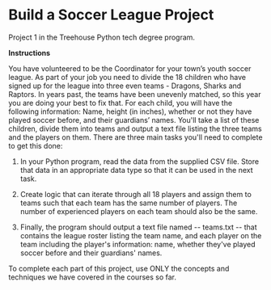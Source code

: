 # Build a Soccer League Project

Project 1 in the Treehouse Python tech degree program. 

__Instructions__
 
 You have volunteered to be the Coordinator for your town’s youth soccer league. As part of your job you need to divide the 18 children who have signed up for the league into three even teams - Dragons, Sharks and Raptors. In years past, the teams have been unevenly matched, so this year you are doing your best to fix that. For each child, you will have the following information: Name, height (in inches), whether or not they have played soccer before, and their guardians’ names. You'll take a list of these children, divide them into teams and output a text file listing the three teams and the players on them. There are three main tasks you'll need to complete to get this done:

1. In your Python program, read the data from the supplied CSV file. Store that data in an appropriate data type so that it can be used in the next task.

2. Create logic that can iterate through all 18 players and assign them to teams such that each team has the same number of players. The number of experienced players on each team should also be the same.

3. Finally, the program should output a text file named -- teams.txt -- that contains the league roster listing the team name, and each player on the team including the player's information: name, whether they've played soccer before and their guardians' names.

To complete each part of this project, use ONLY the concepts and techniques we have covered in the courses so far.